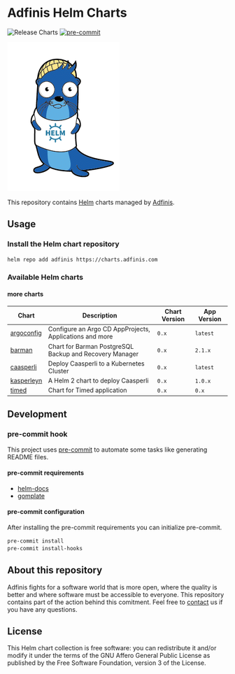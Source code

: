 # Adfinis Helm Charts

![Release Charts](https://github.com/adfinis-sygroup/helm-charts/workflows/Release%20Charts/badge.svg)
[![pre-commit](https://img.shields.io/badge/pre--commit-enabled-brightgreen?logo=pre-commit&logoColor=white)](https://github.com/pre-commit/pre-commit)

![Lunkwill wearing a Helm shirt](docs/images/lunkwill_helm_shirt.png)

This repository contains [Helm](https://helm.sh/) charts managed by [Adfinis](https://adfinis.com/?pk_campaign=github&pk_kwd=helm-charts).

## Usage

### Install the Helm chart repository

```bash
helm repo add adfinis https://charts.adfinis.com
```

### Available Helm charts

#### more charts

| Chart | Description | Chart Version | App Version |
| ----- | ----------- | ------------- | ----------- |
| [argoconfig](charts/argoconfig) | Configure an Argo CD AppProjects, Applications and more | `0.x` | `latest` |
| [barman](charts/barman) | Chart for Barman PostgreSQL Backup and Recovery Manager | `0.x` | `2.1.x` |
| [caasperli](charts/caasperli) | Deploy Caasperli to a Kubernetes Cluster | `0.x` | `latest` |
| [kasperleyn](charts/kasperleyn) | A Helm 2 chart to deploy Caasperli | `0.x` | `1.0.x` |
| [timed](charts/timed) | Chart for Timed application | `0.x` | `0.x` |

## Development

### pre-commit hook

This project uses [pre-commit](https://pre-commit.com/) to automate some tasks like
generating README files.

#### pre-commit requirements

* [helm-docs](https://github.com/norwoodj/helm-docs)
* [gomplate](https://github.com/hairyhenderson/gomplate)

#### pre-commit configuration

After installing the pre-commit requirements you can initialize pre-commit.

```bash
pre-commit install
pre-commit install-hooks
```

## About this repository

Adfinis fights for a software world that is more open, where the quality is
better and where software must be accessible to everyone. This repository
contains part of the action behind this comitment. Feel free to
[contact](https://adfinis.com/kontakt/?pk_campaign=github&pk_kwd=helm-charts)
us if you have any questions.

## License

This Helm chart collection is free software: you can redistribute it and/or modify it under the terms
of the GNU Affero General Public License as published by the Free Software Foundation,
version 3 of the License.
